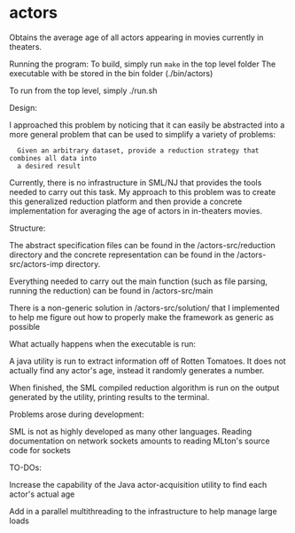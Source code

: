 actors
======

Obtains the average age of all actors appearing in movies currently in theaters.


Running the program:
   To build, simply run `make` in the top level folder 
   The executable with be stored in the bin folder (./bin/actors)
   
   To run from the top level, simply ./run.sh


Design:

   I approached this problem by noticing that it can easily be abstracted into a more general 
   problem that can be used to simplify a variety of problems:

      Given an arbitrary dataset, provide a reduction strategy that combines all data into
      a desired result

   Currently, there is no infrastructure in SML/NJ that provides the tools needed to carry out
   this task. My approach to this problem was to create this generalized reduction platform and
   then provide a concrete implementation for averaging the age of actors in in-theaters movies. 
   

Structure:
   
   The abstract specification files can be found in the /actors-src/reduction directory and the
   concrete representation can be found in the /actors-src/actors-imp directory.

   Everything needed to carry out the main function (such as file parsing, running the reduction)
   can be found in /actors-src/main

   There is a non-generic solution in /actors-src/solution/ that I implemented to help me figure out
   how to properly make the framework as generic as possible


What actually happens when the executable is run:

   A java utility is run to extract information off of Rotten Tomatoes. It does not actually find 
   any actor's age, instead it randomly generates a number.

   When finished, the SML compiled reduction algorithm is run on the output generated by the utility,
   printing results to the terminal.


Problems arose during development:

   SML is not as highly developed as many other languages. Reading documentation on network
   sockets amounts to reading MLton's source code for sockets


TO-DOs:

   Increase the capability of the Java actor-acquisition utility to find each actor's actual age

   Add in a parallel multithreading to the infrastructure to help manage large loads
